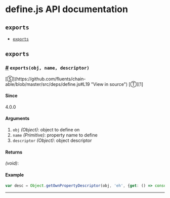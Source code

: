 # define.js API documentation

<!-- div class="toc-container" -->

<!-- div -->

## `exports`
* <a href="#exports">`exports`</a>

<!-- /div -->

<!-- /div -->

<!-- div class="doc-container" -->

<!-- div -->

## `exports`

<!-- div -->

<h3 id="exports"><a href="#exports">#</a>&nbsp;<code>exports(obj, name, descriptor)</code></h3>
[&#x24C8;](https://github.com/fluents/chain-able/blob/master/src/deps/define.js#L19 "View in source") [&#x24C9;][1]



#### Since
4.0.0

#### Arguments
1. `obj` *(Object)*: object to define on
2. `name` *(Primitive)*: property name to define
3. `descriptor` *(Object)*: object descriptor

#### Returns
*(void)*:

#### Example
```js
var desc = Object.getOwnPropertyDescriptor(obj, 'eh', {get: () => console.log('eh')})
```
---

<!-- /div -->

<!-- /div -->

<!-- /div -->

 [1]: #exports "Jump back to the TOC."
